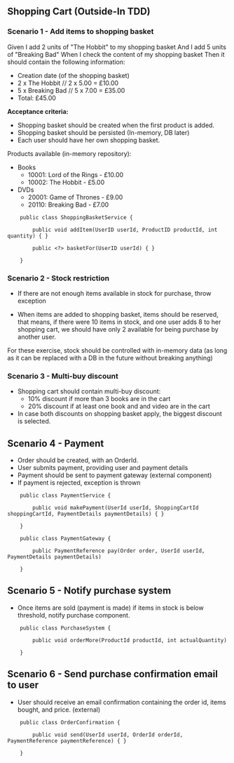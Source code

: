 ## Shopping Cart (Outside-In TDD)
 

### Scenario 1 - Add items to shopping basket

Given I add 2 units of "The Hobbit" to my shopping basket
And I add 5 units of "Breaking Bad"
When I check the content of my shopping basket
Then it should contain the following information:
- Creation date (of the shopping basket)
- 2 x The Hobbit   // 2 x 5.00 = £10.00 
- 5 x Breaking Bad // 5 x 7.00 = £35.00
- Total: £45.00 

**Acceptance criteria:**
- Shopping basket should be created when the first product is added.
- Shopping basket should be persisted (In-memory, DB later)
- Each user should have her own shopping basket.

Products available (in-memory repository):
- Books 
    - 10001: Lord of the Rings - £10.00
    - 10002: The Hobbit - £5.00
- DVDs
    - 20001: Game of Thrones - £9.00 
    - 20110: Breaking Bad - £7.00
    
```
    public class ShoppingBasketService {
    
        public void addItem(UserID userId, ProductID productId, int quantity) { }

        public <?> basketFor(UserID userId) { }
    
    }    
```    

### Scenario 2 - Stock restriction

- If there are not enough items available in stock for purchase, throw exception

- When items are added to shopping basket, items should be reserved, that means, 
if there were 10 items in stock, and one user adds 8 to her shopping cart, we 
should have only 2 available for being purchase by another user.

For these exercise, stock should be controlled with in-memory data (as 
long as it can be replaced with a DB in the future without breaking 
 anything)


### Scenario 3 - Multi-buy discount

- Shopping cart should contain multi-buy discount: 
    - 10% discount if more than 3 books are in the cart
    - 20% discount if at least one book and and video are in the cart
- In case both discounts on shopping basket apply, the biggest discount is selected.       

## Scenario 4 - Payment

- Order should be created, with an OrderId. 
- User submits payment, providing user and payment details
- Payment should be sent to payment gateway (external component)
- If payment is rejected, exception is thrown

```
    public class PaymentService {
   
        public void makePayment(UserId userId, ShoppingCartId shoppingCartId, PaymentDetails paymentDetails) { }        
   
    }
    
    public class PaymentGateway {
    
        public PaymentReference pay(Order order, UserId userId, PaymentDetails paymentDetails) 
    
    }
```

## Scenario 5 - Notify purchase system

- Once items are sold (payment is made) if items in stock is below threshold, notify purchase component.

```
    public class PurchaseSystem {
    
        public void orderMore(ProductId productId, int actualQuantity)
     
    }
``` 

## Scenario 6 - Send purchase confirmation email to user

- User should receive an email confirmation containing the order id, items bought, and price. (external)

```
    public class OrderConfirmation {
    
        public void send(UserId userId, OrderId orderId, PaymentReference paymentReference) { } 
    
    }
```
